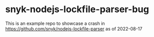 # snyk-nodejs-lockfile-parser-bug
This is an example repo to showcase a crash in https://github.com/snyk/nodejs-lockfile-parser as of 2022-08-17





